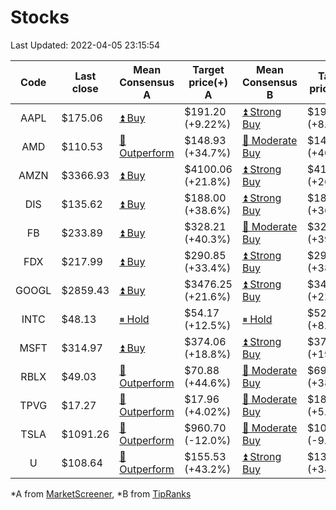# Stocks
Last Updated: 2022-04-05 23:15:54

|Code|Last close|Mean Consensus A|Target price(+) A|Mean Consensus B|Target price(+) B|
|:--:|-|-|-|-|-|
|AAPL|$175.06|[⏫ Buy](https://m.marketscreener.com/quote/stock/-4849/)|$191.20 (+9.22%)|[⏫ Strong Buy](https://www.tipranks.com/stocks/aapl/forecast)|$193.36 (+8.36%)|
|AMD|$110.53|[🔼 Outperform](https://m.marketscreener.com/quote/stock/-19475876/)|$148.93 (+34.7%)|[🔼 Moderate Buy](https://www.tipranks.com/stocks/amd/forecast)|$149.53 (+40.11%)|
|AMZN|$3366.93|[⏫ Buy](https://m.marketscreener.com/quote/stock/-12864605/)|$4100.06 (+21.8%)|[⏫ Strong Buy](https://www.tipranks.com/stocks/amzn/forecast)|$4143.76 (+26.29%)|
|DIS|$135.62|[⏫ Buy](https://m.marketscreener.com/quote/stock/-4842/)|$188.00 (+38.6%)|[⏫ Strong Buy](https://www.tipranks.com/stocks/dis/forecast)|$189.50 (+36.74%)|
|FB|$233.89|[⏫ Buy](https://m.marketscreener.com/quote/stock/-10547141/)|$328.21 (+40.3%)|[🔼 Moderate Buy](https://www.tipranks.com/stocks/fb/forecast)|$325.60 (+39.21%)|
|FDX|$217.99|[⏫ Buy](https://m.marketscreener.com/quote/stock/-12585/)|$290.85 (+33.4%)|[⏫ Strong Buy](https://www.tipranks.com/stocks/fdx/forecast)|$295.75 (+38.27%)|
|GOOGL|$2859.43|[⏫ Buy](https://m.marketscreener.com/quote/stock/-24203373/)|$3476.25 (+21.6%)|[⏫ Strong Buy](https://www.tipranks.com/stocks/googl/forecast)|$3490.00 (+22.05%)|
|INTC|$48.13|[⏸ Hold](https://m.marketscreener.com/quote/stock/-4829/)|$54.17 (+12.5%)|[⏸ Hold](https://www.tipranks.com/stocks/intc/forecast)|$52.85 (+8.23%)|
|MSFT|$314.97|[⏫ Buy](https://m.marketscreener.com/quote/stock/-4835/)|$374.06 (+18.8%)|[⏫ Strong Buy](https://www.tipranks.com/stocks/msft/forecast)|$374.88 (+19.02%)|
|RBLX|$49.03|[🔼 Outperform](https://m.marketscreener.com/quote/stock/-117793644/)|$70.88 (+44.6%)|[🔼 Moderate Buy](https://www.tipranks.com/stocks/rblx/forecast)|$69.38 (+38.70%)|
|TPVG|$17.27|[🔼 Outperform](https://m.marketscreener.com/quote/stock/-15933327/)|$17.96 (+4.02%)|[🔼 Moderate Buy](https://www.tipranks.com/stocks/tpvg/forecast)|$18.38 (+5.21%)|
|TSLA|$1091.26|[🔼 Outperform](https://m.marketscreener.com/quote/stock/-6344549/)|$960.70 (-12.0%)|[🔼 Moderate Buy](https://www.tipranks.com/stocks/tsla/forecast)|$1005.64 (-9.45%)|
|U|$108.64|[🔼 Outperform](https://m.marketscreener.com/quote/stock/-112492634/)|$155.53 (+43.2%)|[⏫ Strong Buy](https://www.tipranks.com/stocks/u/forecast)|$138.75 (+34.16%)|


*A from [MarketScreener](https://www.marketscreener.com), *B from [TipRanks](https://www.tipranks.com)
